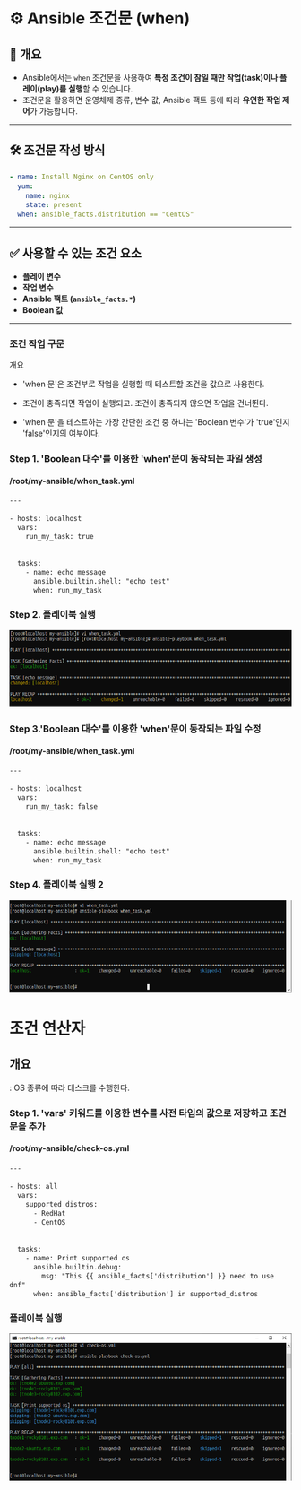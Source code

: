# ⚙️ Ansible 조건문 (when)

## 📌 개요

- Ansible에서는 `when` 조건문을 사용하여 **특정 조건이 참일 때만 작업(task)이나 플레이(play)를 실행**할 수 있습니다.
- 조건문을 활용하면 운영체제 종류, 변수 값, Ansible 팩트 등에 따라 **유연한 작업 제어**가 가능합니다.

---

## 🛠 조건문 작성 방식

```yaml
- name: Install Nginx on CentOS only
  yum:
    name: nginx
    state: present
  when: ansible_facts.distribution == "CentOS"
```

---

## ✅ 사용할 수 있는 조건 요소

- **플레이 변수**
- **작업 변수**
- **Ansible 팩트 (`ansible_facts.*`)**
- **Boolean 값**

---

### 조건 작업 구문

개요


- 'when 문'은 조건부로 작업을 실행할 때 테스트할 조건을 값으로 사용한다.


- 조건이 충족되면 작업이 실행되고. 조건이 충족되지 않으면 작업을 건너뛴다.


- 'when 문'을 테스트하는 가장 간단한 조건 중 하나는 'Boolean 변수'가 'true'인지 'false'인지의 여부이다.

### Step 1. 'Boolean 대수'를 이용한 'when'문이 동작되는 파일 생성

#### /root/my-ansible/when_task.yml
```
---

- hosts: localhost
  vars:
    run_my_task: true


  tasks:
    - name: echo message
      ansible.builtin.shell: "echo test"
      when: run_my_task
```
### Step 2. 플레이북 실행

![](./img/20250522/0025.png)

### Step 3.'Boolean 대수'를 이용한 'when'문이 동작되는 파일 수정

#### /root/my-ansible/when_task.yml
```
---

- hosts: localhost
  vars:
    run_my_task: false


  tasks:
    - name: echo message
      ansible.builtin.shell: "echo test"
      when: run_my_task
```

### Step 4. 플레이북 실행 2

![](./img/20250522/0026.png)


# 조건 연산자

## 개요
: OS 종류에 따라 데스크를 수행한다.

### Step 1. 'vars' 키워드를 이용한 변수를 사전 타입의 값으로 저장하고 조건문을 추가
#### /root/my-ansible/check-os.yml
```
---

- hosts: all
  vars:
    supported_distros:
      - RedHat
      - CentOS


  tasks:
    - name: Print supported os
      ansible.builtin.debug:
        msg: "This {{ ansible_facts['distribution'] }} need to use dnf"
      when: ansible_facts['distribution'] in supported_distros
```
### 플레이북 실행

![](./img/20250522/0027.png)



